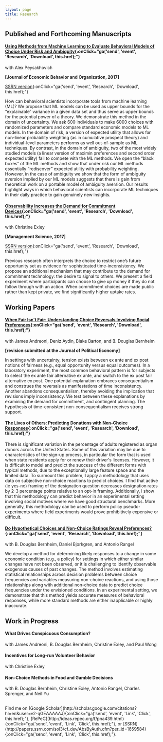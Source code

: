 ```yaml
---
layout: page
title: Research
---
```


## Published and Forthcoming Manuscripts

#### [Using Methods from Machine Learning to Evaluate Behavioral Models of Choice Under Risk and Ambiguity](http://bit.ly/ML-risk-paper-jebo){:onClick="ga('send', 'event', 'Research', 'Download', this.href);"} 

with Alex Peysakhovich 

**[Journal of Economic Behavior and Organization, 2017]**

[SSRN version](http://bit.ly/ML-risk-paper-ssrn){:onClick="ga('send', 'event', 'Research', 'Download', this.href);"}

How can behavioral scientists incorporate tools from machine learning (ML)? We propose that ML models can be used as upper bounds for the “explainable” variance in a given data set and thus serve as upper bounds for the potential power of a theory. We demonstrate this method in the domain of uncertainty. We ask 600 individuals to make 6000 choices with randomized parameters and compare standard economic models to ML models. In the domain of risk, a version of expected utility that allows for non-linear probability weighting (as in cumulative prospect theory) and individual-level parameters performs as well out-of-sample as ML techniques. By contrast, in the domain of ambiguity, two of the most widely studied models (a linear version of maximin preferences and second order expected utility) fail to compete with the ML methods. We open the “black boxes” of the ML methods and show that under risk our ML methods essentially “rediscover” expected utility with probability weighting. However, in the case of ambiguity we show that the form of ambiguity aversion implied by our ML models suggests that there is gain from theoretical work on a portable model of ambiguity aversion. Our results highlight ways in which behavioral scientists can incorporate ML techniques in their daily practice to gain genuinely new insights.

#### [Observability Increases the Demand for Commitment Devices](http://bit.ly/commitment-paper-ms){:onClick="ga('send', 'event', 'Research', 'Download', this.href);"} 

with Christine Exley

**\[Management Science, 2017\]**

[SSRN version](http://bit.ly/ML-risk-paper-ssrn){:onClick="ga('send', 'event', 'Research', 'Download', this.href);"}

Previous research often interprets the choice to restrict one’s future opportunity set as evidence for sophisticated time-inconsistency. We propose an additional mechanism that may contribute to the demand for commitment technology: the desire to signal to others. We present a field experiment where participants can choose to give up money if they do not follow through with an action. When commitment choices are made public rather than kept private, we find significantly higher uptake rates.

## Working Papers

#### [When Fair Isn't Fair: Understanding Choice Reversals Involving Social Preferences](http://bit.ly/fairness-paper-ssrn){:onClick="ga('send', 'event', 'Research', 'Download', this.href);"}

with James Andreoni, Deniz Aydin, Blake Barton, and B. Douglas Bernheim 

**[revision submitted at  the Journal of Political Economy]**

In settings with uncertainty, tension exists between ex ante and ex post notions of fairness (e.g., equal opportunity versus equal outcomes). In a laboratory experiment, the most common behavioral pattern is for subjects to select the ex ante fair alternative ex ante, and switch to the ex post fair alternative ex post. One potential explanation embraces consequentialism and construes the reversals as manifestations of time inconsistency. Another abandons consequentialism, thereby avoiding the implication that revisions imply inconsistency. We test between these explanations by examining the demand for commitment, and contingent planning. The hypothesis of time-consistent non-consequentialism receives strong support.

#### [The Lives of Others: Predicting Donations with Non-Choice Responses](http://bit.ly/donations-paper-ssrn){:onClick="ga('send', 'event', 'Research', 'Download', this.href);"} 

There is significant variation in the percentage of adults registered as organ donors across the United States. Some of this variation may be due to characteristics of the sign-up process, in particular the form that is used when state residents apply for or renew their driver's licenses. However, it is difficult to model and predict the success of the different forms with typical methods, due to the exceptionally large feature space and the limited data. To surmount this problem, I apply a methodology that uses data on subjective non-choice reactions to predict choices. I find that active (ie yes-no) framing of the designation question decreases designation rates by 2-3 percentage points relative to an opt-in framing. Additionally, I show that this methodology can predict behavior in an experimental setting involving social motives where we have good structural benchmarks. More generally, this methodology can be used to perform policy pseudo-experiments where field experiments would prove prohibitively expensive or difficult. 

#### [Do Hypothetical Choices and Non-Choice Ratings Reveal Preferences?](http://bit.ly/non-choice-paper-ssrn){:onClick="ga('send', 'event', 'Research', 'Download', this.href);"} 

with B. Douglas Bernheim, Daniel Bjorkgren, and Antonio Rangel

We develop a method for determining likely responses to a change in some economic condition (e.g., a policy) for settings in which either similar changes have not been observed, or it is challenging to identify observable exogenous causes of past changes. The method involves estimating statistical relationships across decision problems between choice frequencies and variables measuring non-choice reactions, and using those relationships along with additional non-choice data to predict choice frequencies under the envisioned conditions. In an experimental setting, we demonstrate that this method yields accurate measures of behavioral responses, while more standard methods are either inapplicable or highly inaccurate.


## Work in Progress

#### What Drives Conspicuous Consumption? 
with James Andreoni, B. Douglas Bernheim, Christine Exley, and Paul Wong

#### Incentives for Long-run Volunteer Behavior
with Christine Exley

#### Non-Choice Methods in Food and Gamble Decisions
with B. Douglas Bernheim, Christine Exley, Antonio Rangel, Charles Sprenger, and Neil Yu

<br>
Find me on [Google Scholar](http://scholar.google.com/citations?hl=en&user=v2-qGEAAAAAJ){:onClick="ga('send', 'event', 'Link', 'Click', this.href);"}, [RePeC](http://ideas.repec.org/f/pna439.html){:onClick="ga('send', 'event', 'Link', 'Click', this.href);"}, or [SSRN](http://papers.ssrn.com/sol3/cf_dev/AbsByAuth.cfm?per_id=1659584){:onClick="ga('send', 'event', 'Link', 'Click', this.href);"}.

